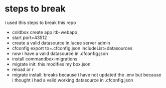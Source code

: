 # steps to break

i used this steps to break this repo

-   coldbox create app itb-webapp
-   start port=43512
-   create a valid datasource in lucee server admin
-   cfconfig export to=.cfconfig.json includeList=datasources
-   now i have a valid datasource in .cfconfig.json
-   install commandbox-migrations
-   migrate init: this modifies my box.json
-   reload or r
-   migrate install: breaks because i have not updated the .env but because i thought i had a valid working datasource in .cfconfig.json
